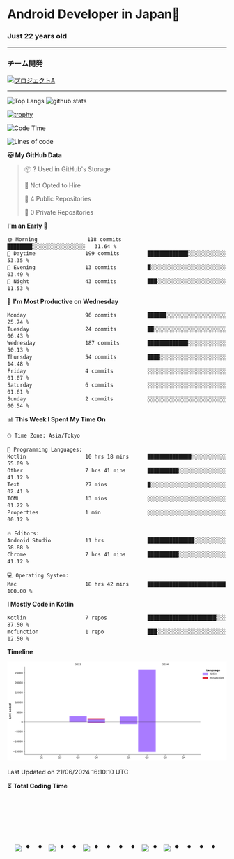 # Android Developer in Japan👋 
### Just 22 years old 
*************************************
### チーム開発

[![プロジェクトA](https://github-readme-stats.vercel.app/api/pin/?username=N3AttendanceManager&repo=AttendanceApp&bg_color=0d1117&title_color=58a6ff&text_color=c3d1d9)](https://github.com/N3AttendanceManager/AttendanceApp)



------------------------------------------------------------

<p align="left"> 
  <img alt="Top Langs" height="150px" src="https://github-readme-stats.vercel.app/api/top-langs/?username=batapii&layout=compact&count_private=true&show_icons=true&theme=tokyonight" />
  <img alt="github stats" height="150px" src="https://github-readme-stats.vercel.app/api?username=batapii&count_private=true&show_icons=true&show_icons=true&theme=tokyonight" />
</p>

[![trophy](https://github-profile-trophy.vercel.app/?username=batapii&theme=discord)](https://github.com/ryo-ma/github-profile-trophy)



<!--START_SECTION:waka-->
![Code Time](http://img.shields.io/badge/Code%20Time-156%20hrs%2020%20mins-blue)

![Lines of code](https://img.shields.io/badge/From%20Hello%20World%20I%27ve%20Written-34.0%20thousand%20lines%20of%20code-blue)

**🐱 My GitHub Data** 

> 📦 ? Used in GitHub's Storage 
 > 
> 🚫 Not Opted to Hire
 > 
> 📜 4 Public Repositories 
 > 
> 🔑 0 Private Repositories 
 > 
**I'm an Early 🐤** 

```text
🌞 Morning                118 commits         ████████░░░░░░░░░░░░░░░░░   31.64 % 
🌆 Daytime                199 commits         █████████████░░░░░░░░░░░░   53.35 % 
🌃 Evening                13 commits          █░░░░░░░░░░░░░░░░░░░░░░░░   03.49 % 
🌙 Night                  43 commits          ███░░░░░░░░░░░░░░░░░░░░░░   11.53 % 
```
📅 **I'm Most Productive on Wednesday** 

```text
Monday                   96 commits          ██████░░░░░░░░░░░░░░░░░░░   25.74 % 
Tuesday                  24 commits          ██░░░░░░░░░░░░░░░░░░░░░░░   06.43 % 
Wednesday                187 commits         █████████████░░░░░░░░░░░░   50.13 % 
Thursday                 54 commits          ████░░░░░░░░░░░░░░░░░░░░░   14.48 % 
Friday                   4 commits           ░░░░░░░░░░░░░░░░░░░░░░░░░   01.07 % 
Saturday                 6 commits           ░░░░░░░░░░░░░░░░░░░░░░░░░   01.61 % 
Sunday                   2 commits           ░░░░░░░░░░░░░░░░░░░░░░░░░   00.54 % 
```


📊 **This Week I Spent My Time On** 

```text
🕑︎ Time Zone: Asia/Tokyo

💬 Programming Languages: 
Kotlin                   10 hrs 18 mins      ██████████████░░░░░░░░░░░   55.09 % 
Other                    7 hrs 41 mins       ██████████░░░░░░░░░░░░░░░   41.12 % 
Text                     27 mins             █░░░░░░░░░░░░░░░░░░░░░░░░   02.41 % 
TOML                     13 mins             ░░░░░░░░░░░░░░░░░░░░░░░░░   01.22 % 
Properties               1 min               ░░░░░░░░░░░░░░░░░░░░░░░░░   00.12 % 

🔥 Editors: 
Android Studio           11 hrs              ███████████████░░░░░░░░░░   58.88 % 
Chrome                   7 hrs 41 mins       ██████████░░░░░░░░░░░░░░░   41.12 % 

💻 Operating System: 
Mac                      18 hrs 42 mins      █████████████████████████   100.00 % 
```

**I Mostly Code in Kotlin** 

```text
Kotlin                   7 repos             ██████████████████████░░░   87.50 % 
mcfunction               1 repo              ███░░░░░░░░░░░░░░░░░░░░░░   12.50 % 
```



**Timeline**

![Lines of Code chart](https://raw.githubusercontent.com/batapii/batapii/main/assets/bar_graph.png)


 Last Updated on 21/06/2024 16:10:10 UTC
<!--END_SECTION:waka-->

⏳ **Total Coding Time**

<!--START_SECTION:waka-total-coding-time-->
<!--END_SECTION:waka-total-coding-time-->


<!-- --------------------------------- :) ---------------------------------- -->




<br><br><br>

<div align="center">
    <h1>
        <img src="https://user-images.githubusercontent.com/44926913/175852850-3fb6c715-1856-41ff-8c1f-94ce3b03b458.gif">・・
        <img src="https://user-images.githubusercontent.com/44926913/175853109-f8850656-6704-4a8a-bee6-9aca154d929b.gif">・・
        <img src="https://user-images.githubusercontent.com/44926913/175853154-5449d974-975e-44a6-ab84-a86031265e40.gif">・・・・
        <img src="https://user-images.githubusercontent.com/44926913/175853109-f8850656-6704-4a8a-bee6-9aca154d929b.gif">・
        <img src="https://user-images.githubusercontent.com/44926913/175853154-5449d974-975e-44a6-ab84-a86031265e40.gif">・・・・
    </h1>
  </div>
<br><br><br>





<!--
**batapii/batapii** is a ✨ _special_ ✨ repository because its `README.md` (this file) appears on your GitHub profile.

Here are some ideas to get you started:

- 🔭 I’m currently working on ...
- 🌱 I’m currently learning ...
- 👯 I’m looking to collaborate on ...
- 🤔 I’m looking for help with ...
- 💬 Ask me about ...
- 📫 How to reach me: ...
- 😄 Pronouns: ...
- ⚡ Fun fact: ...
-->
